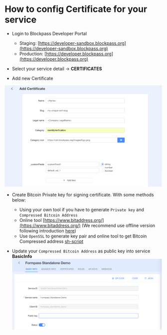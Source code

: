 # How to config Certificate for your service

- Login to Blockpass Developer Portal

  - Staging: [https://developer-sandbox.blockpass.org](https://developer-sandbox.blockpass.org)
  - Production: [https://developer.blockpass.org](https://developer.blockpass.org)

- Select your service detail -> **CERTIFICATES**

- Add new Certificate

![AddCertificate](/docs/kyc-connect-dashboard/imgs/AddCertificate.png)

- Create Bitcoin Private key for signing certificate. With some methods below:

  - Using your own tool if you have to generate `Private key` and `Compressed Bitcoin Address`
  - Online tool [https://www.bitaddress.org/](https://www.bitaddress.org/) (We recommend use offline version following introduction [here](https://bitcoin.stackexchange.com/questions/22115/how-to-download-bitaddress-org-to-use-offline))
  - Use `OpenSSL` to generate key pair and online tool to get Bitcoin Compressed address [sh-script](/docs/kyc-connect-dashboard/cerKeyGen.sh)

- Update your `Compressed Bitcoin Address` as public key into service **BasicInfo**
  ![UpdatePubKey](/docs/kyc-connect-dashboard/imgs/ServicePubKey.png)
